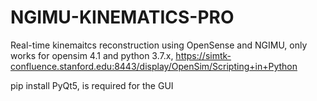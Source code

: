# NGIMU-KINEMATICS-PRO
Real-time kinemaitcs reconstruction using OpenSense and NGIMU, only works for opensim 4.1 and python 3.7.x, 
https://simtk-confluence.stanford.edu:8443/display/OpenSim/Scripting+in+Python

pip install PyQt5, is required for the GUI

